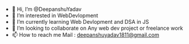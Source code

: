- 👋 Hi, I’m @DeepanshuYadav
- 👀 I’m interested in WebDevlopment
- 🌱 I’m currently  learning Web Devlopment and DSA in JS
- 💞️ I’m looking to collaborate on Any web dev project or freelance work
- 📫 How to reach me Mail : deepanshuyadav1811@gmail.com   

<!---
Deepanshuyadav05/Deepanshuyadav05 is a ✨ special ✨ repository because its `README.md` (this file) appears on your GitHub profile.
You can click the Preview link to take a look at your changes.
--->
